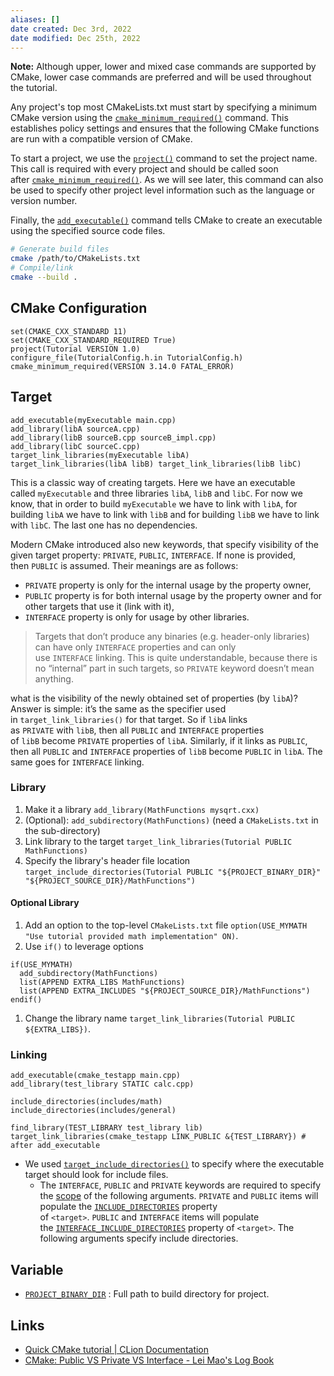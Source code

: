 ```yaml
---
aliases: []
date created: Dec 3rd, 2022
date modified: Dec 25th, 2022
---
```

**Note:** Although upper, lower and mixed case commands are supported by CMake, lower case commands are preferred and will be used throughout the tutorial.

Any project's top most CMakeLists.txt must start by specifying a minimum CMake version using the [`cmake_minimum_required()`](https://cmake.org/cmake/help/latest/command/cmake_minimum_required.html#command:cmake_minimum_required "cmake_minimum_required") command. This establishes policy settings and ensures that the following CMake functions are run with a compatible version of CMake.

To start a project, we use the [`project()`](https://cmake.org/cmake/help/latest/command/project.html#command:project "project") command to set the project name. This call is required with every project and should be called soon after [`cmake_minimum_required()`](https://cmake.org/cmake/help/latest/command/cmake_minimum_required.html#command:cmake_minimum_required "cmake_minimum_required"). As we will see later, this command can also be used to specify other project level information such as the language or version number.

Finally, the [`add_executable()`](https://cmake.org/cmake/help/latest/command/add_executable.html#command:add_executable "add_executable") command tells CMake to create an executable using the specified source code files.

```sh
# Generate build files
cmake /path/to/CMakeLists.txt
# Compile/link
cmake --build .
```

## CMake Configuration
```
set(CMAKE_CXX_STANDARD 11)
set(CMAKE_CXX_STANDARD_REQUIRED True)
project(Tutorial VERSION 1.0)
configure_file(TutorialConfig.h.in TutorialConfig.h)
cmake_minimum_required(VERSION 3.14.0 FATAL_ERROR)
```

## Target
```
add_executable(myExecutable main.cpp) 
add_library(libA sourceA.cpp) 
add_library(libB sourceB.cpp sourceB_impl.cpp) 
add_library(libC sourceC.cpp) 
target_link_libraries(myExecutable libA) 
target_link_libraries(libA libB) target_link_libraries(libB libC)
```

This is a classic way of creating targets. Here we have an executable called `myExecutable` and three libraries `libA`, `libB` and `libC`. For now we know, that in order to build `myExecutable` we have to link with `libA`, for building `libA` we have to link with `libB` and for building `libB` we have to link with `libC`. The last one has no dependencies.

Modern CMake introduced also new keywords, that specify visibility of the given target property: `PRIVATE`, `PUBLIC`, `INTERFACE`. If none is provided, then `PUBLIC` is assumed. Their meanings are as follows:
- `PRIVATE` property is only for the internal usage by the property owner,
- `PUBLIC` property is for both internal usage by the property owner and for other targets that use it (link with it),
- `INTERFACE` property is only for usage by other libraries.

> Targets that don’t produce any binaries (e.g. header-only libraries) can have only `INTERFACE` properties and can only use `INTERFACE` linking. This is quite understandable, because there is no “internal” part in such targets, so `PRIVATE` keyword doesn’t mean anything.

what is the visibility of the newly obtained set of properties (by `libA`)? Answer is simple: it’s the same as the specifier used in `target_link_libraries()` for that target. So if `libA` links as `PRIVATE` with `libB`, then all `PUBLIC` and `INTERFACE` properties of `libB` become `PRIVATE` properties of `libA`. Similarly, if it links as `PUBLIC`, then all `PUBLIC` and `INTERFACE` properties of `libB` become `PUBLIC` in `libA`. The same goes for `INTERFACE` linking.

### Library
1. Make it a library `add_library(MathFunctions mysqrt.cxx)`
2. (Optional): `add_subdirectory(MathFunctions)` (need a `CMakeLists.txt` in the sub-directory)
3. Link library to the target `target_link_libraries(Tutorial PUBLIC MathFunctions)`
4. Specify the library's header file location `target_include_directories(Tutorial PUBLIC "${PROJECT_BINARY_DIR}" "${PROJECT_SOURCE_DIR}/MathFunctions")`

#### Optional Library
1. Add an option to the top-level `CMakeLists.txt` file `option(USE_MYMATH "Use tutorial provided math implementation" ON)`.
2. Use `if()` to leverage options

```
if(USE_MYMATH)
  add_subdirectory(MathFunctions)
  list(APPEND EXTRA_LIBS MathFunctions)
  list(APPEND EXTRA_INCLUDES "${PROJECT_SOURCE_DIR}/MathFunctions")
endif()
```

1. Change the library name `target_link_libraries(Tutorial PUBLIC ${EXTRA_LIBS})`.

### Linking
```
add_executable(cmake_testapp main.cpp)
add_library(test_library STATIC calc.cpp)

include_directories(includes/math) 
include_directories(includes/general)

find_library(TEST_LIBRARY test_library lib) target_link_libraries(cmake_testapp LINK_PUBLIC &{TEST_LIBRARY}) # after add_executable
```

- We used [`target_include_directories()`](https://cmake.org/cmake/help/latest/command/target_include_directories.html#command:target_include_directories "target_include_directories") to specify where the executable target should look for include files.
	- The `INTERFACE`, `PUBLIC` and `PRIVATE` keywords are required to specify the [scope](https://cmake.org/cmake/help/latest/manual/cmake-buildsystem.7.html#target-usage-requirements) of the following arguments. `PRIVATE` and `PUBLIC` items will populate the [`INCLUDE_DIRECTORIES`](https://cmake.org/cmake/help/latest/prop_tgt/INCLUDE_DIRECTORIES.html#prop_tgt:INCLUDE_DIRECTORIES "INCLUDE_DIRECTORIES") property of `<target>`. `PUBLIC` and `INTERFACE` items will populate the [`INTERFACE_INCLUDE_DIRECTORIES`](https://cmake.org/cmake/help/latest/prop_tgt/INTERFACE_INCLUDE_DIRECTORIES.html#prop_tgt:INTERFACE_INCLUDE_DIRECTORIES "INTERFACE_INCLUDE_DIRECTORIES") property of `<target>`. The following arguments specify include directories.

## Variable
- [`PROJECT_BINARY_DIR`](https://cmake.org/cmake/help/latest/variable/PROJECT_BINARY_DIR.html) : Full path to build directory for project.

## Links
- [Quick CMake tutorial | CLion Documentation](https://www.jetbrains.com/help/clion/quick-cmake-tutorial.html#profiles)  
- [CMake: Public VS Private VS Interface - Lei Mao's Log Book](https://leimao.github.io/blog/CMake-Public-Private-Interface/)